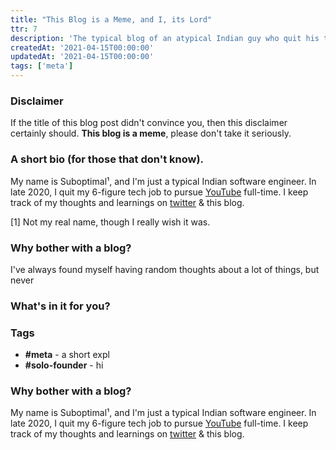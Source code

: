 ```yaml
---
title: "This Blog is a Meme, and I, its Lord"
ttr: 7
description: 'The typical blog of an atypical Indian guy who quit his tech job to become a YouTuber.'
createdAt: '2021-04-15T00:00:00'
updatedAt: '2021-04-15T00:00:00'
tags: ['meta']
---
```


### Disclaimer
If the title of this blog post didn't convince you, then this disclaimer certainly should.
__This blog is a meme__, please don't take it seriously.

### A short bio (for those that don't know).
My name is Suboptimal¹, and I'm just a typical Indian software engineer.
In late 2020, I quit my 6-figure tech job to pursue [YouTube](https://youtube.com/SuboptimalEng) full-time.
I keep track of my thoughts and learnings on [twitter](https://twitter.com/SuboptimalEng) & this blog.

[1] Not my real name, though I really wish it was.

### Why bother with a blog?
I've always found myself having random thoughts about a lot of things, but never

### What's in it for you?


### Tags
- __#meta__ - a short expl
- __#solo-founder__ - hi

### Why bother with a blog?
My name is Suboptimal¹, and I'm just a typical Indian software engineer.
In late 2020, I quit my 6-figure tech job to pursue [YouTube](https://youtube.com/SuboptimalEng) full-time.
I keep track of my thoughts and learnings on [twitter](https://twitter.com/SuboptimalEng) & this blog.
